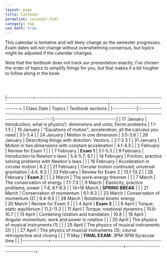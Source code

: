 ```yaml
---
layout: page
title: Calendar
permalink: calendar.html
category: top 
use_math: true
---
```


    
This calendar is tentative and will likely change as the semester progresses. Exam dates will not change without overwhelming consensus, but topics might be adjusted if the calendar changes.

Note that the textbook does not track our presentation exactly; I've chosen the order of topics to simplify things for you, but that makes it a bit tougher to follow along in the book.

<br><br>

|-------------+------------------------------------------------------------------------------------------------------------------+--------------------------------+
| Class Date  | Topics                                                                                                           | Textbook sections              |
|:-----------:|:----------------------------------------------------------------------------------------------------------------:|:------------------------------:|
| 17 January  | Introduction; what is physics?; dimensions and units; Fermi problems                                             | 1.1-1.5                        |
| 19 January  | "Equations of motion"; acceleration; all the calculus you need                                                   | 3.1-3.4                        |
| 24 January  | Motion in one dimension                                                                                          | 3.5-3.6                        |
| 26 January  | Describing things with direction: Vectors.                                                                       | 2.1-2.3                        |
| 31 January  | Motion in two dimensions with constant acceleration                                                                                                | 4.1-4.3                        |
| 2  February | Review for Exam 1                                                                                                |                                |
| 7  February | **Exam 1**                                                                                                       | 5.1-5.3                        |
| 9  February | Introduction to Newton's laws                                                                              | 5.4-5.7; 6.1                   |
| 14 February | Friction; practice solving problems with Newton's laws                                                           |                                |
| 16 February | Acceleration in circular motion                                                                                  | 6.2                            |
| 21 February | Circular motion continued; universal gravitation                                                                 | 4.4; 6.3                       |
| 23 February | Review for Exam 2                                                                                                        | 13.1-13.2                      |
| 28 February | **Exam 2**                                                                                                       |                                |
| 2 March     | The work-energy theorem                                                                                          |                                |
| 7  March    | The conservation of energy                                                                                       | 7.1-7.3                        |
| 9  March    | Elasticity, practice problems; power                                                                             | 7.4; 8.1-8.3                   |
| 14+16 March | **SPRING BREAK**                                                                                                 |                                |
| 21 March    | Conservation of momentum                                                    | 9.1-9.3                        | 
| 23 March    | Conservation of momentum (2)                                                                   | 9.4-9.5                        |
| 28 March    | Rotational kinetic energy      
| 30 March    | Review for Exam 3                                                                                                |                                |
| 4  April    | **Exam 3**                                                                                                       |                                |
| 6  April    | Torque; static equilibrium                                                                                       | 11.2-11.3                      |
| 11 April    | Torque; rotational dynamics                                                                                      | 10.6-10.7                      |
| 13 April    | Combining rotation and translation                                                                               | 10.8                           |
| 18 April    | Angular momentum; work and power in rotation                                                                     |                                |
| 20 April    | The physics of musical instruments (1)                                                                           |                                | 
| 25 April    | The physics of musical instruments (2)                                                                           |                                |
| 27 April    | The physics of musical instruments (3); course retrospective and closing                                         |                                |
| 11 May      | **FINAL EXAM**: 3PM-5PM Syracuse time                                                                            |                                |
|-------------+------------------------------------------------------------------------------------------------------------------+--------------------------------+




